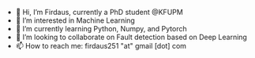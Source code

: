 - 👋 Hi, I’m Firdaus, currently a PhD student @KFUPM
- 👀 I’m interested in Machine Learning
- 🌱 I’m currently learning Python, Numpy, and Pytorch
- 🤝 I’m looking to collaborate on Fault detection based on Deep Learning
- 📫 How to reach me: firdaus251 "at" gmail [dot] com

<!---
mdzalfirdausi/mdzalfirdausi is a ✨ special ✨ repository because its `README.md` (this file) appears on your GitHub profile.
You can click the Preview link to take a look at your changes.
--->
